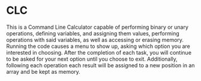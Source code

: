 # CLC
This is a Command Line Calculator capable of performing binary or unary operations, defining variables, and assigning them values, performing operations with said variables, as well as accessing or erasing memory.
Running the code causes a menu to show up, asking which option you are interested in choosing. After the completion of each task, you will continue to be asked for your next option until you choose to exit. Additionally, following each operation each result will be assigned to a new position in an array and be kept as memory.
